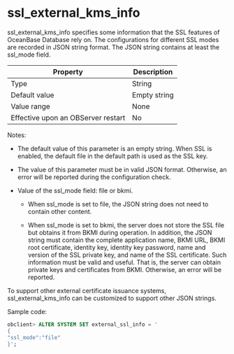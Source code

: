 ssl_external_kms_info
==========================================

ssl_external_kms_info specifies some information that the SSL features of OceanBase Database rely on. The configurations for different SSL modes are recorded in JSON string format. The JSON string contains at least the ssl_mode field.


| Property | Description |
|------------------|------|
| Type | String |
| Default value | Empty string |
| Value range | None |
| Effective upon an OBServer restart | No |



Notes:

* The default value of this parameter is an empty string. When SSL is enabled, the default file in the default path is used as the SSL key.



* The value of this parameter must be in valid JSON format. Otherwise, an error will be reported during the configuration check.



* Value of the ssl_mode field: file or bkmi.

   * When ssl_mode is set to file, the JSON string does not need to contain other content.
   
     
   
   * When ssl_mode is set to bkmi, the server does not store the SSL file but obtains it from BKMI during operation. In addition, the JSON string must contain the complete application name, BKMI URL, BKMI root certificate, identity key, identity key password, name and version of the SSL private key, and name of the SSL certificate. Such information must be valid and useful. That is, the server can obtain private keys and certificates from BKMI. Otherwise, an error will be reported.









To support other external certificate issuance systems, ssl_external_kms_info can be customized to support other JSON strings.

Sample code:

```sql
obclient> ALTER SYSTEM SET external_ssl_info = '
{
"ssl_mode":"file"
}';
